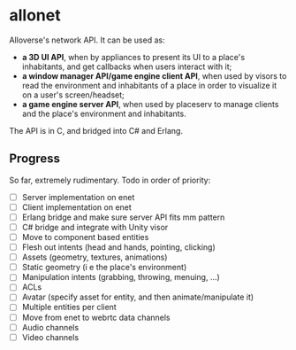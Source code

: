 # allonet

Alloverse's network API. It can be used as:

* **a 3D UI API**, when by appliances to present its UI to a place's
  inhabitants, and get callbacks when users interact with it;
* **a window manager API/game engine client API**, when used by visors
  to read the environment and inhabitants of a place in order to visualize
  it on a user's screen/headset;
* **a game engine server API**, when used by placeserv to manage clients and
  the place's environment and inhabitants.

The API is in C, and bridged into C# and Erlang.

## Progress

So far, extremely rudimentary. Todo in order of priority:

- [ ] Server implementation on enet
- [ ] Client implementation on enet
- [ ] Erlang bridge and make sure server API fits mm pattern
- [ ] C# bridge and integrate with Unity visor
- [ ] Move to component based entities
- [ ] Flesh out intents (head and hands, pointing, clicking)
- [ ] Assets (geometry, textures, animations)
- [ ] Static geometry (i e the place's environment)
- [ ] Manipulation intents (grabbing, throwing, menuing, ...)
- [ ] ACLs
- [ ] Avatar (specify asset for entity, and then animate/manipulate it)
- [ ] Multiple entities per client
- [ ] Move from enet to webrtc data channels
- [ ] Audio channels
- [ ] Video channels
